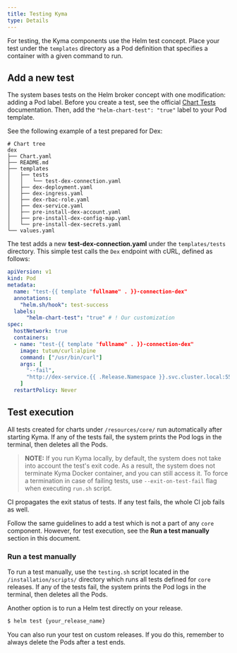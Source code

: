 ```yaml
---
title: Testing Kyma
type: Details
---
```


For testing, the Kyma components use the Helm test concept. Place your test under the `templates` directory as a Pod definition that specifies a container with a given command to run.

## Add a new test

The system bases tests on the Helm broker concept with one modification: adding a Pod label. Before you create a test, see the official [Chart Tests](https://github.com/kubernetes/helm/blob/release-2.10/docs/chart_tests.md) documentation. Then, add the `"helm-chart-test": "true"` label to your Pod template.

See the following example of a test prepared for Dex:

```
# Chart tree
dex
├── Chart.yaml
├── README.md
├── templates
│   ├── tests
│   │   └── test-dex-connection.yaml
│   ├── dex-deployment.yaml
│   ├── dex-ingress.yaml
│   ├── dex-rbac-role.yaml
│   ├── dex-service.yaml
│   ├── pre-install-dex-account.yaml
│   ├── pre-install-dex-config-map.yaml
│   └── pre-install-dex-secrets.yaml
└── values.yaml
```

The test adds a new **test-dex-connection.yaml** under the `templates/tests` directory.
This simple test calls the `Dex` endpoint with cURL, defined as follows:

```yaml
apiVersion: v1
kind: Pod
metadata:
  name: "test-{{ template "fullname" . }}-connection-dex"
  annotations:
    "helm.sh/hook": test-success
  labels:
      "helm-chart-test": "true" # ! Our customization
spec:
  hostNetwork: true
  containers:
  - name: "test-{{ template "fullname" . }}-connection-dex"
    image: tutum/curl:alpine
    command: ["/usr/bin/curl"]
    args: [
      "--fail",
      "http://dex-service.{{ .Release.Namespace }}.svc.cluster.local:5556/.well-known/openid-configuration"
    ]
  restartPolicy: Never
```

## Test execution

All tests created for charts under `/resources/core/` run automatically after starting Kyma.
If any of the tests fail, the system prints the Pod logs in the terminal, then deletes all the Pods.

>**NOTE:** If you run Kyma locally, by default, the system does not take into account the test's exit code. As a result, the system does not terminate Kyma Docker container, and you can still access it.
To force a termination in case of failing tests, use `--exit-on-test-fail` flag when executing `run.sh` script.

CI propagates the exit status of tests. If any test fails, the whole CI job fails as well.

Follow the same guidelines to add a test which is not a part of any `core` component. However, for test execution, see the **Run a test manually** section in this document.

### Run a test manually

To run a test manually, use the `testing.sh` script located in the `/installation/scripts/` directory which runs all tests defined for `core` releases.
If any of the tests fail, the system prints the Pod logs in the terminal, then deletes all the Pods.

Another option is to run a Helm test directly on your release.

```bash
$ helm test {your_release_name}
```

You can also run your test on custom releases. If you do this, remember to always delete the Pods after a test ends.
